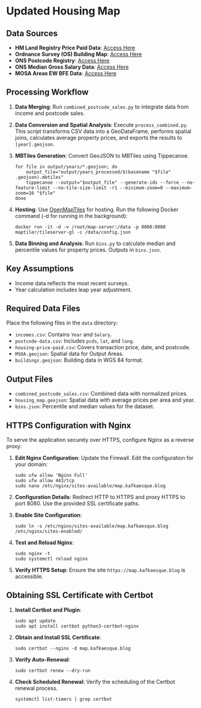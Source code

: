 # Updated Housing Map

## Data Sources

-   **HM Land Registry Price Paid Data**: [Access Here](https://www.gov.uk/government/statistical-data-sets/price-paid-data-downloads#november-2023-data-current-month)
-   **Ordnance Survey (OS) Building Map**: [Access Here](https://osdatahub.os.uk/downloads/open/OpenMapLocal)
-   **ONS Postcode Registry**: [Access Here](https://geoportal.statistics.gov.uk/datasets/a2f8c9c5778a452bbf640d98c166657c/about)
-   **ONS Median Gross Salary Data**: [Access Here](https://www.ons.gov.uk/aboutus/transparencyandgovernance/freedomofinformationfoi/averagesalarydatafromjanuary1970toaugust2022)
-   **MOSA Areas EW BFE Data**: [Access Here](<https://geoportal.statistics.gov.uk/search?collection=Dataset&tags=all(BDY_RGN%2CDEC_2021)>)

## Processing Workflow

1.  **Data Merging**:
    Run `combined_postcode_sales.py` to integrate data from income and postcode sales.

2.  **Data Conversion and Spatial Analysis**:
    Execute `process_combined.py`. This script transforms CSV data into a GeoDataFrame, performs spatial joins, calculates average property prices, and exports the results to `[year].geojson`.

3.  **MBTiles Generation**:
    Convert GeoJSON to MBTiles using Tippecanoe.

    ```
    for file in output/years/*.geojson; do
        output_file="output/years_processed/$(basename "$file" .geojson).mbtiles"
        tippecanoe --output="$output_file" --generate-ids --force --no-feature-limit --no-tile-size-limit -r1 --minimum-zoom=0 --maximum-zoom=16 "$file"
    done
    ```

4.  **Hosting**:
    Use [OpenMapTiles](https://openmaptiles.org/docs/host/tileserver-gl/) for hosting. Run the following Docker command (-d for running in the background):

    ```
    docker run -it -d -v /root/map-server:/data -p 8080:8080 maptiler/tileserver-gl -c /data/config.json
    ```

5.  **Data Binning and Analysis**:
    Run `bins.py` to calculate median and percentile values for property prices. Outputs in `bins.json`.

## Key Assumptions

-   Income data reflects the most recent surveys.
-   Year calculation includes leap year adjustment.

## Required Data Files

Place the following files in the `data` directory:

-   `incomes.csv`: Contains `Year` and `Salary`.
-   `postcode-data.csv`: Includes `pcds`, `lat`, and `long`.
-   `housing-price-paid.csv`: Covers transaction price, date, and postcode.
-   `MSOA.geojson`: Spatial data for Output Areas.
-   `buildings.geojson`: Building data in WGS 84 format.

## Output Files

-   `combined_postcode_sales.csv`: Combined data with normalized prices.
-   `housing_map.geojson`: Spatial data with average prices per area and year.
-   `bins.json`: Percentile and median values for the dataset.

## HTTPS Configuration with Nginx

To serve the application securely over HTTPS, configure Nginx as a reverse proxy:

1. **Edit Nginx Configuration**:
   Update the Firewall. Edit the configuration for your domain:

    ```
    sudo ufw allow 'Nginx Full'
    sudo ufw allow 443/tcp
    sudo nano /etc/nginx/sites-available/map.kafkaesque.blog
    ```

2. **Configuration Details**:
   Redirect HTTP to HTTPS and proxy HTTPS to port 8080. Use the provided SSL certificate paths.

3. **Enable Site Configuration**:

    ```
    sudo ln -s /etc/nginx/sites-available/map.kafkaesque.blog /etc/nginx/sites-enabled/
    ```

4. **Test and Reload Nginx**:

    ```
    sudo nginx -t
    sudo systemctl reload nginx
    ```

5. **Verify HTTPS Setup**:
   Ensure the site `https://map.kafkaesque.blog` is accessible.

## Obtaining SSL Certificate with Certbot

1. **Install Certbot and Plugin**:

    ```
    sudo apt update
    sudo apt install certbot python3-certbot-nginx
    ```

2. **Obtain and Install SSL Certificate**:

    ```
    sudo certbot --nginx -d map.kafkaesque.blog
    ```

3. **Verify Auto-Renewal**:

    ```
    sudo certbot renew --dry-run
    ```

4. **Check Scheduled Renewal**:
   Verify the scheduling of the Certbot renewal process.

    ```
    systemctl list-timers | grep certbot
    ```
